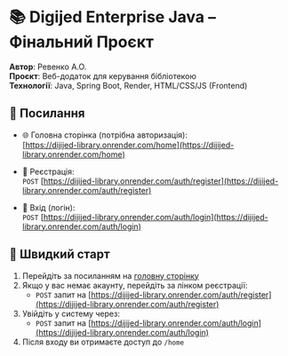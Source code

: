 # 📚 Digijed Enterprise Java – Фінальний Проєкт

**Автор**: Ревенко А.О.  
**Проєкт**: Веб-додаток для керування бібліотекою  
**Технології**: Java, Spring Boot, Render, HTML/CSS/JS (Frontend)

## 🔗 Посилання

- 🌐 Головна сторінка (потрібна авторизація):  
  [https://dijijed-library.onrender.com/home](https://dijijed-library.onrender.com/home)

- 📝 Реєстрація:  
  `POST` [https://dijijed-library.onrender.com/auth/register](https://dijijed-library.onrender.com/auth/register)

- 🔐 Вхід (логін):  
  `POST` [https://dijijed-library.onrender.com/auth/login](https://dijijed-library.onrender.com/auth/login)

## 🚀 Швидкий старт

1. Перейдіть за посиланням на [головну сторінку](https://dijijed-library.onrender.com/home)
2. Якщо у вас немає акаунту, перейдіть за лінком реєстрації:
   - `POST` запит на [https://dijijed-library.onrender.com/auth/register](https://dijijed-library.onrender.com/auth/register)
3. Увійдіть у систему через:
   - `POST` запит на [https://dijijed-library.onrender.com/auth/login](https://dijijed-library.onrender.com/auth/login)
4. Після входу ви отримаєте доступ до `/home`

